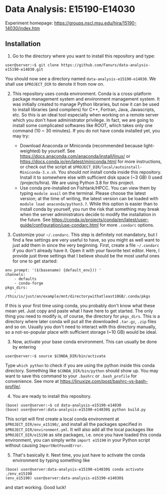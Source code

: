 # Data Analysis: E15190-E14030

Experiment homepage: https://groups.nscl.msu.edu/hira/15190-14030/index.htm


## Installation
1. Go to the directory where you want to install this repository and type:
```console
user@server:~$ git clone https://github.com/Fanurs/data-analysis-e15190-e14030.git
```
You should now see a directory named `data-analysis-e15190-e14030`. We shall use `$PROJECT_DIR` to denote it from now on.

2. This repository uses conda environment. Conda is a cross-platform package management system and environment management system. It was initially created to manage Python libraries, but now it can be used to install libraries (and compilers) for C++, Fortran, Java, Javascripts, etc. So this is an ideal tool especially when working on a remote server which you don't have administrator privilege. In fact, we are going to install some complicated softwares like ROOT, which takes only one command (10 ~ 30 minutes). If you do not have conda installed yet, you may try:
    - Download Anaconda or Miniconda (recommended because light-weighted) by yourself. See https://docs.anaconda.com/anaconda/install/linux/ or https://docs.conda.io/en/latest/miniconda.html for more instructions, or check out the script at `$PROJECT_DIR/local/autoinstall-Miniconda-3.x.sh`. You should *not* install conda inside this repository. Install it to somewhere else with sufficient disk space (~3 GB) (I used /projects/hira). We are using Python 3.8 for this project.
    - Use conda pre-installed on Fishtank/HPCC. You can view them by typing `module avail` on the terminal. Please choose the latest version; at the time of writing, the latest version can be loaded with `module load anaconda/python3.7`. While this option is easier than to install conda by yourself, you run the risk that something may break when the server administrators decide to modify the installation in the future. See https://conda.io/projects/conda/en/latest/user-guide/configuration/use-condarc.html for more `.condarc` options.

3. Customize your `~/.condarc`. This step is definitely not mandatory, but I find a few settings are very useful to have, so you might as well want to just add them in since the very beginning. First, create a file `~/.condarc` if you don't already have it. Open it with your favorite text editor. Here, I provide just three settings that I believe should be the most useful ones for one to get started:
```
env_prompt: '($(basename) {default_env})) '
channels:
    - defaults
    - conda-forge
pkgs_dirs:
    - /this/is/just/an/example/mnt/directorywithatleast10GB/.conda/pkgs
```
If this is your first time using conda, you probably don't know what these mean yet. Just copy and paste what I have here to get started. The only thing you need to modify is, of course, the directory for `pkgs_dirs`. This is a directory where later conda will put all the downloaded `.tar.gz`, `.zip` files and so on. Usually you don't need to interact with this directory manually, so a not-so-popular place with sufficient storage (~10 GB) would be ideal.

3. Now, activate your base conda environment. This can usually be done by entering
```console
user@server:~$ source $CONDA_DIR/bin/activate
```
Type `which python` to check if you are using the python inside this conda directory. Something like `$CONDA_DIR/bin/python` should show up. You may want to save this command to your `.bashrc` or `.bash_profile` for convenience. See more at https://linuxize.com/post/bashrc-vs-bash-profile/.

4. You are ready to install this repository.
```console
(base) user@server:~$ cd data-analysis-e15190-e14030
(base) user@server:data-analysis-e15190-e14030$ python build.py
```
This script will first create a local conda environment at `$PROJECT_DIR/env_e15190/`, and install all the packages specified in `$PROJECT_DIR/environment.yml`. It will also add all the local packages like `$PROJECT_DIR/e15190` as site packages, i.e. once you have loaded this conda environment, you can simply write `import e15190` in your Python script without causing `ImportNotFoundError`.

5. That's basically it. Next time, you just have to activate the conda environment by typing something like
```console
(base) user@server:data-analysis-e15190-e14030$ conda activate ./env_e15190
(env_e15190) user@server:data-analysis-e15190-e14030$ 
```
and start working. Good luck!
